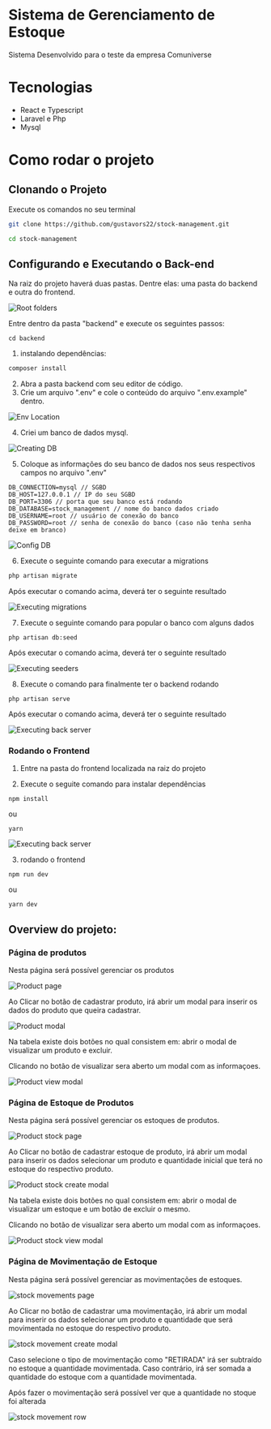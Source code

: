 # Sistema de Gerenciamento de Estoque

Sistema Desenvolvido para o teste da empresa Comuniverse

# Tecnologias

- React e Typescript
- Laravel e Php
- Mysql

# Como rodar o projeto

## Clonando o Projeto

Execute os comandos no seu terminal

```bash
git clone https://github.com/gustavors22/stock-management.git
```

```bash
cd stock-management
```

## Configurando e Executando o Back-end

Na raiz do projeto haverá duas pastas. Dentre elas: uma pasta do backend e outra do frontend.

![Root folders](imagens/project-root-folders.png "Root Folders")

Entre dentro da pasta "backend" e execute os seguintes passos:

```
cd backend
```

1. instalando dependências:

```bash
composer install
```

2. Abra a pasta backend com seu editor de código.
3. Crie um arquivo ".env" e cole o conteúdo do arquivo ".env.example" dentro.

![Env Location](imagens/env-location.png "Env Location")

4. Criei um banco de dados mysql.

![Creating DB](imagens/creating_db.png "Creating DB")

5. Coloque as informações do seu banco de dados nos seus respectivos campos no arquivo ".env"

```
DB_CONNECTION=mysql // SGBD
DB_HOST=127.0.0.1 // IP do seu SGBD
DB_PORT=3306 // porta que seu banco está rodando
DB_DATABASE=stock_management // nome do banco dados criado
DB_USERNAME=root // usuário de conexão do banco
DB_PASSWORD=root // senha de conexão do banco (caso não tenha senha deixe em branco)
```

![Config DB](imagens/env-db-config.png "Config DB")

6. Execute o seguinte comando para executar a migrations

```bash
php artisan migrate
```

Após executar o comando acima, deverá ter o seguinte resultado

![Executing migrations](imagens/executing_migration.png "Executing migrations")

7. Execute o seguinte comando para popular o banco com alguns dados

```
php artisan db:seed
```

Após executar o comando acima, deverá ter o seguinte resultado

![Executing seeders](imagens/runing_seeders.png "Executing seeders")

8. Execute o comando para finalmente ter o backend rodando

```
php artisan serve
```

Após executar o comando acima, deverá ter o seguinte resultado

![Executing back server](imagens/artisan%20serve.png "Executing back server")

### Rodando o Frontend

1. Entre na pasta do frontend localizada na raiz do projeto

2. Execute o seguite comando para instalar dependências

```
npm install
```

ou

```
yarn
```

![Executing back server](imagens/yarn.png "Executing back server")

3. rodando o frontend

```
npm run dev
```

ou

```
yarn dev
```

## Overview do projeto:

### Página de produtos

Nesta página será possível gerenciar os produtos

![Product page](imagens/product_page.png)

Ao Clicar no botão de cadastrar produto, irá abrir um modal para inserir os dados do produto que queira cadastrar.

![Product modal](imagens/create_product.png)

Na tabela existe dois botões no qual consistem em: abrir o modal de visualizar um produto e excluir.

Clicando no botão de visualizar sera aberto um modal com as informaçoes.

![Product view modal](imagens/view_product.png)

### Página de Estoque de Produtos

Nesta página será possível gerenciar os estoques de produtos.

![Product stock page](imagens/product_stocks.png)

Ao Clicar no botão de cadastrar estoque de produto, irá abrir um modal para inserir os dados selecionar um produto e quantidade inicial que terá no estoque do respectivo produto.

![Product stock create modal](imagens/create_product_stock.png)

Na tabela existe dois botões no qual consistem em: abrir o modal de visualizar um estoque e um botão de excluir o mesmo.

Clicando no botão de visualizar sera aberto um modal com as informaçoes.

![Product stock view modal](imagens/view_prduct_stock.png)

### Página de Movimentação de Estoque

Nesta página será possível gerenciar as movimentações de estoques.

![stock movements page](imagens/movements.png)

Ao Clicar no botão de cadastrar uma movimentação, irá abrir um modal para inserir os dados selecionar um produto e quantidade que será movimentada no estoque do respectivo produto.

![stock movement create modal](imagens/create_movement.png)

Caso selecione o tipo de movimentação como "RETIRADA" irá ser subtraído no estoque a quantidade movimentada. Caso contrário, irá ser somada a quantidade do estoque com a quantidade movimentada.

Após fazer o movimentação será possível ver que a quantidade no stoque foi alterada

![stock movement row](imagens/row.png)
